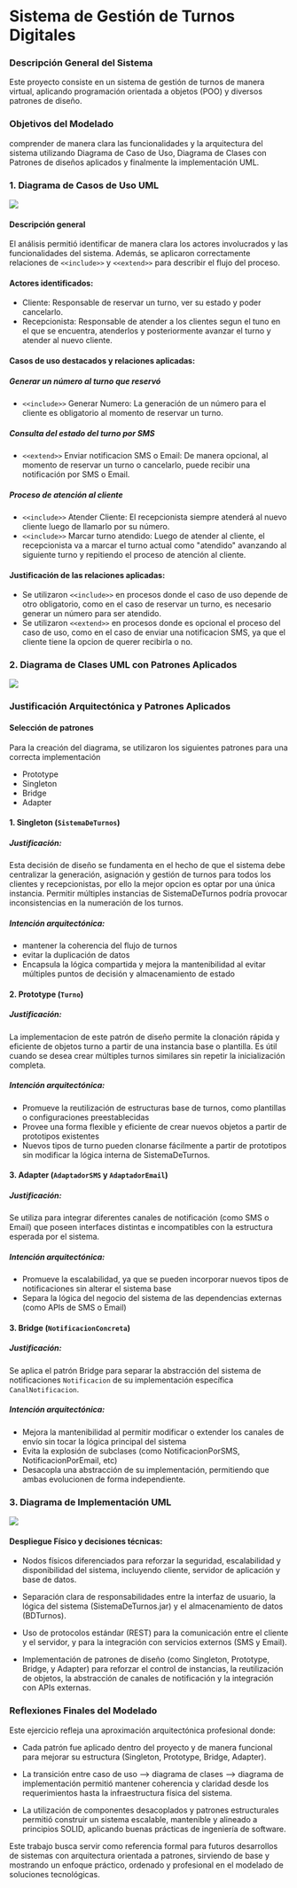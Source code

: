 # Sistema de Gestión de Turnos Digitales

### Descripción General del Sistema

Este proyecto consiste en un sistema de gestión de turnos de manera virtual, aplicando programación orientada a objetos (POO) y diversos patrones de diseño.

### Objetivos del Modelado

comprender de manera clara las funcionalidades y la arquitectura del sistema utilizando Diagrama de Caso de Uso, Diagrama de Clases con Patrones de diseños aplicados y finalmente la implementación UML.

### 1. Diagrama de Casos de Uso UML

![](https://github.com/0bamium/Sistema_de_Gestion_de_Turnos_Digitales/blob/79a9d3ab93484920dc6999ac59ea796d39bf73b1/imagenes/GestionTurnoDigital.drawio.png)

#### Descripción general

El análisis permitió identificar de manera clara los actores involucrados y las funcionalidades del sistema. Además, se aplicaron correctamente relaciones de `<<include>>` y `<<extend>>` para describir el flujo del proceso.

#### Actores identificados:

- Cliente: Responsable de reservar un turno, ver su estado y poder cancelarlo.
- Recepcionista: Responsable de atender a los clientes segun el tuno en el que se encuentra, atenderlos y posteriormente avanzar el turno y atender al nuevo cliente.

#### Casos de uso destacados y relaciones aplicadas:

##### Generar un número al turno que reservó
- `<<include>>` Generar Numero: La generación de un número para el cliente es obligatorio al momento de reservar un turno.
##### Consulta del estado del turno por SMS
- `<<extend>>` Enviar notificacion SMS o Email:  De manera opcional, al momento de reservar un turno o cancelarlo, puede recibir una notificación por SMS o Email.
##### Proceso de atención al cliente
- `<<include>>` Atender Cliente: El recepcionista siempre atenderá al nuevo cliente luego de llamarlo por su número.
- `<<include>>` Marcar turno atendido: Luego de atender al cliente, el recepcionista va a marcar el turno actual como "atendido" avanzando al siguiente turno y repitiendo el proceso de atención al cliente.

#### Justificación de las relaciones aplicadas:

- Se utilizaron `<<include>>` en procesos donde el caso de uso depende de otro obligatorio, como en el caso de reservar un turno, es necesario generar un número para ser atendido.
- Se utilizaron `<<extend>>` en procesos donde es opcional el proceso del caso de uso, como en el caso de enviar una notificacion SMS, ya que el cliente tiene la opcion de querer recibirla o no.

### 2. Diagrama de Clases UML con Patrones Aplicados
![](https://github.com/0bamium/Sistema_de_Gestion_de_Turnos_Digitales/blob/509f8e62dfd4a2eb9fcc419824c924742f596422/imagenes/DigramaDeClases_SistemaDeGestionDeTurnosDigitales.png)

### Justificación Arquitectónica y Patrones Aplicados

#### Selección de patrones
Para la creación del diagrama, se utilizaron los siguientes patrones para una correcta implementación
- Prototype
- Singleton
- Bridge
- Adapter

#### 1. Singleton (`SistemaDeTurnos`)

##### Justificación:
Esta decisión de diseño se fundamenta en el hecho de que el sistema debe centralizar la generación, asignación y gestión de turnos para todos los clientes y recepcionistas, por ello la mejor opcion es optar por una única instancia. Permitir múltiples instancias de SistemaDeTurnos podría provocar inconsistencias en la numeración de los turnos.

##### Intención arquitectónica:
- mantener la coherencia del flujo de turnos
- evitar la duplicación de datos
- Encapsula la lógica compartida y mejora la mantenibilidad al evitar múltiples puntos de decisión y almacenamiento de estado

#### 2. Prototype (`Turno`)

##### Justificación:
La implementacion de este patrón de diseño permite la clonación rápida y eficiente de objetos turno a partir de una instancia base o plantilla. Es útil cuando se desea crear múltiples turnos similares sin repetir la inicialización completa.

##### Intención arquitectónica:
- Promueve la reutilización de estructuras base de turnos, como plantillas o configuraciones preestablecidas
- Provee una forma flexible y eficiente de crear nuevos objetos a partir de prototipos existentes
- Nuevos tipos de turno pueden clonarse fácilmente a partir de prototipos sin modificar la lógica interna de SistemaDeTurnos.

#### 3. Adapter (`AdaptadorSMS` y `AdaptadorEmail`)

##### Justificación:
Se utiliza para integrar diferentes canales de notificación (como SMS o Email) que poseen interfaces distintas e incompatibles con la estructura esperada por el sistema.

##### Intención arquitectónica:
- Promueve la escalabilidad, ya que se pueden incorporar nuevos tipos de notificaciones sin alterar el sistema base
- Separa la lógica del negocio del sistema de las dependencias externas (como APIs de SMS o Email)

#### 3. Bridge (`NotificacionConcreta`)

##### Justificación:
Se aplica el patrón Bridge para separar la abstracción del sistema de notificaciones `Notificacion` de su implementación específica `CanalNotificacion`.

##### Intención arquitectónica:
- Mejora la mantenibilidad al permitir modificar o extender los canales de envío sin tocar la lógica principal del sistema
- Evita la explosión de subclases (como NotificacionPorSMS, NotificacionPorEmail, etc)
- Desacopla una abstracción de su implementación, permitiendo que ambas evolucionen de forma independiente.

### 3. Diagrama de Implementación UML
![](https://github.com/0bamium/Sistema_de_Gestion_de_Turnos_Digitales/blob/fa84a1a7fd1bb9645e56f0e2de51df7cbf50b93b/imagenes/DiagramaDeImplementacionSistemaDeGestionDeTurnosDigitales.png)

#### Despliegue Físico y decisiones técnicas:
- Nodos físicos diferenciados para reforzar la seguridad, escalabilidad y disponibilidad del sistema, incluyendo cliente, servidor de aplicación y base de datos.

- Separación clara de responsabilidades entre la interfaz de usuario, la lógica del sistema (SistemaDeTurnos.jar) y el almacenamiento de datos (BDTurnos).

- Uso de protocolos estándar (REST) para la comunicación entre el cliente y el servidor, y para la integración con servicios externos (SMS y Email).

- Implementación de patrones de diseño (como Singleton, Prototype, Bridge, y Adapter) para reforzar el control de instancias, la reutilización de objetos, la abstracción de canales de notificación y la integración con APIs externas.

### Reflexiones Finales del Modelado
Este ejercicio refleja una aproximación arquitectónica profesional donde:

- Cada patrón fue aplicado dentro del proyecto y de manera funcional para mejorar su estructura (Singleton, Prototype, Bridge, Adapter).

- La transición entre caso de uso --> diagrama de clases --> diagrama de implementación permitió mantener coherencia y claridad desde los requerimientos hasta la infraestructura física del sistema.

- La utilización de componentes desacoplados y patrones estructurales permitió construir un sistema escalable, mantenible y alineado a principios SOLID, aplicando buenas prácticas de ingeniería de software.

Este trabajo busca servir como referencia formal para futuros desarrollos de sistemas con arquitectura orientada a patrones, sirviendo de base y mostrando un enfoque práctico, ordenado y profesional en el modelado de soluciones tecnológicas.
